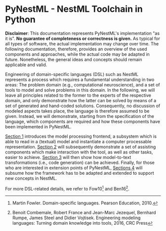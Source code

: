 # PyNestML - NestML Toolchain in Python

**Disclaimer**: This documentation represents PyNestML's implementation "as it is". **No guarantee of completeness or correctness is given.** As typical for all types of software, the actual implementation may change over time. The following documentation, therefore, provides an overview of the used components and approaches, while the actual code may be adapted in future. Nonetheless, the general ideas and concepts should remain applicable and valid.

Engineering of domain-specific languages (DSL) such as NestML represents a process which requires a fundamental understanding in two areas: The problem domain (e.g., computational neuroscience), and a set of tools to model and solve problems in this domain. In the following, we will leave all principles related to the former to the experts of the respective domain, and only demonstrate how the latter can be solved by means of a set of generated and hand-coded solutions. Consequently, no discussion of modeled aspects takes place, the language is therefore assumed to be given. Instead, we will demonstrate, starting from the specification of the language, which components are required and how these components have been implemented in PyNestML.

[Section 1](front.md) introduces the model processing frontend, a subsystem which is able to read in a (textual) model and instantiate a computer processable representation. [Section 2](middle.md) will subsequently demonstrate a set of assisting components which make interaction with the tool, as well as other tasks, easier to achieve. [Section 3](back.md) will then show how model-to-text transformations (i.e., code generation)  can be achieved. Finally, for those who are interested in extension points of PyNestML, [Sections 4](extensions.md) will subsume how the framework has to be adapted and extended to support new concepts in NestML.
  
For more DSL-related details, we refer to Fow10[^1] and Ben16[^2].


[^1]: Martin Fowler. Domain-specific languages. Pearson Education, 2010.
[^2]: Benoit Combemale, Robert France and Jean-Marc Jezequel,  Bernhard Rumpe, James Steel and Didier Vojtisek. Engineering modeling languages: Turning domain knowledge into tools, 2016, CRC Press
